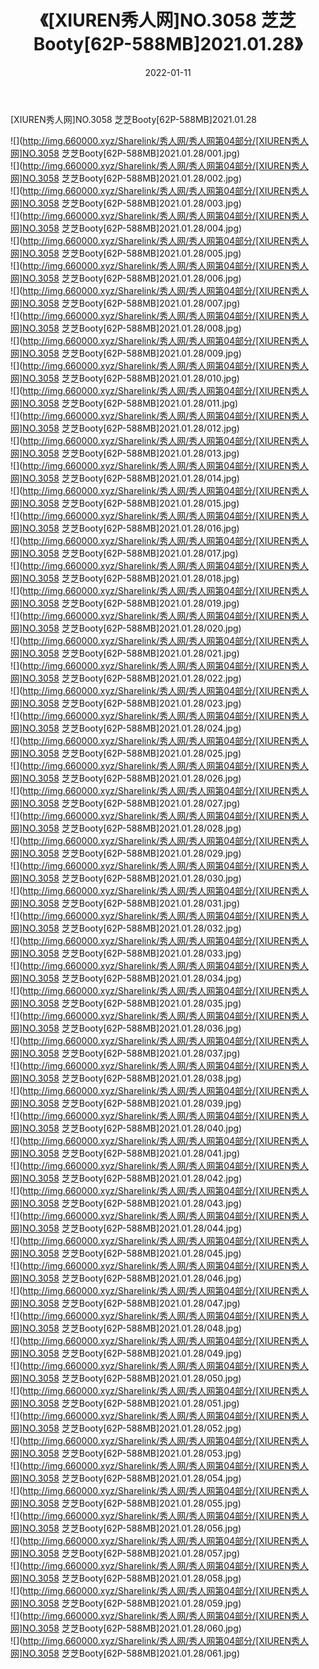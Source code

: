 ﻿---
layout: post
title:  《[XIUREN秀人网]NO.3058 芝芝Booty[62P-588MB]2021.01.28》
date:   2022-01-11
img: http://img.660000.xyz/Sharelink/秀人网/秀人网第04部分/[XIUREN秀人网]NO.3058 芝芝Booty[62P-588MB]2021.01.28/000.jpg
categories: [美女, 清纯, 唯美]
---

[XIUREN秀人网]NO.3058 芝芝Booty[62P-588MB]2021.01.28

 ![](http://img.660000.xyz/Sharelink/秀人网/秀人网第04部分/[XIUREN秀人网]NO.3058 芝芝Booty[62P-588MB]2021.01.28/001.jpg) <br>![](http://img.660000.xyz/Sharelink/秀人网/秀人网第04部分/[XIUREN秀人网]NO.3058 芝芝Booty[62P-588MB]2021.01.28/002.jpg) <br>![](http://img.660000.xyz/Sharelink/秀人网/秀人网第04部分/[XIUREN秀人网]NO.3058 芝芝Booty[62P-588MB]2021.01.28/003.jpg) <br>![](http://img.660000.xyz/Sharelink/秀人网/秀人网第04部分/[XIUREN秀人网]NO.3058 芝芝Booty[62P-588MB]2021.01.28/004.jpg) <br>![](http://img.660000.xyz/Sharelink/秀人网/秀人网第04部分/[XIUREN秀人网]NO.3058 芝芝Booty[62P-588MB]2021.01.28/005.jpg) <br>![](http://img.660000.xyz/Sharelink/秀人网/秀人网第04部分/[XIUREN秀人网]NO.3058 芝芝Booty[62P-588MB]2021.01.28/006.jpg) <br>![](http://img.660000.xyz/Sharelink/秀人网/秀人网第04部分/[XIUREN秀人网]NO.3058 芝芝Booty[62P-588MB]2021.01.28/007.jpg) <br>![](http://img.660000.xyz/Sharelink/秀人网/秀人网第04部分/[XIUREN秀人网]NO.3058 芝芝Booty[62P-588MB]2021.01.28/008.jpg) <br>![](http://img.660000.xyz/Sharelink/秀人网/秀人网第04部分/[XIUREN秀人网]NO.3058 芝芝Booty[62P-588MB]2021.01.28/009.jpg) <br>![](http://img.660000.xyz/Sharelink/秀人网/秀人网第04部分/[XIUREN秀人网]NO.3058 芝芝Booty[62P-588MB]2021.01.28/010.jpg) <br>![](http://img.660000.xyz/Sharelink/秀人网/秀人网第04部分/[XIUREN秀人网]NO.3058 芝芝Booty[62P-588MB]2021.01.28/011.jpg) <br>![](http://img.660000.xyz/Sharelink/秀人网/秀人网第04部分/[XIUREN秀人网]NO.3058 芝芝Booty[62P-588MB]2021.01.28/012.jpg) <br>![](http://img.660000.xyz/Sharelink/秀人网/秀人网第04部分/[XIUREN秀人网]NO.3058 芝芝Booty[62P-588MB]2021.01.28/013.jpg) <br>![](http://img.660000.xyz/Sharelink/秀人网/秀人网第04部分/[XIUREN秀人网]NO.3058 芝芝Booty[62P-588MB]2021.01.28/014.jpg) <br>![](http://img.660000.xyz/Sharelink/秀人网/秀人网第04部分/[XIUREN秀人网]NO.3058 芝芝Booty[62P-588MB]2021.01.28/015.jpg) <br>![](http://img.660000.xyz/Sharelink/秀人网/秀人网第04部分/[XIUREN秀人网]NO.3058 芝芝Booty[62P-588MB]2021.01.28/016.jpg) <br>![](http://img.660000.xyz/Sharelink/秀人网/秀人网第04部分/[XIUREN秀人网]NO.3058 芝芝Booty[62P-588MB]2021.01.28/017.jpg) <br>![](http://img.660000.xyz/Sharelink/秀人网/秀人网第04部分/[XIUREN秀人网]NO.3058 芝芝Booty[62P-588MB]2021.01.28/018.jpg) <br>![](http://img.660000.xyz/Sharelink/秀人网/秀人网第04部分/[XIUREN秀人网]NO.3058 芝芝Booty[62P-588MB]2021.01.28/019.jpg) <br>![](http://img.660000.xyz/Sharelink/秀人网/秀人网第04部分/[XIUREN秀人网]NO.3058 芝芝Booty[62P-588MB]2021.01.28/020.jpg) <br>![](http://img.660000.xyz/Sharelink/秀人网/秀人网第04部分/[XIUREN秀人网]NO.3058 芝芝Booty[62P-588MB]2021.01.28/021.jpg) <br>![](http://img.660000.xyz/Sharelink/秀人网/秀人网第04部分/[XIUREN秀人网]NO.3058 芝芝Booty[62P-588MB]2021.01.28/022.jpg) <br>![](http://img.660000.xyz/Sharelink/秀人网/秀人网第04部分/[XIUREN秀人网]NO.3058 芝芝Booty[62P-588MB]2021.01.28/023.jpg) <br>![](http://img.660000.xyz/Sharelink/秀人网/秀人网第04部分/[XIUREN秀人网]NO.3058 芝芝Booty[62P-588MB]2021.01.28/024.jpg) <br>![](http://img.660000.xyz/Sharelink/秀人网/秀人网第04部分/[XIUREN秀人网]NO.3058 芝芝Booty[62P-588MB]2021.01.28/025.jpg) <br>![](http://img.660000.xyz/Sharelink/秀人网/秀人网第04部分/[XIUREN秀人网]NO.3058 芝芝Booty[62P-588MB]2021.01.28/026.jpg) <br>![](http://img.660000.xyz/Sharelink/秀人网/秀人网第04部分/[XIUREN秀人网]NO.3058 芝芝Booty[62P-588MB]2021.01.28/027.jpg) <br>![](http://img.660000.xyz/Sharelink/秀人网/秀人网第04部分/[XIUREN秀人网]NO.3058 芝芝Booty[62P-588MB]2021.01.28/028.jpg) <br>![](http://img.660000.xyz/Sharelink/秀人网/秀人网第04部分/[XIUREN秀人网]NO.3058 芝芝Booty[62P-588MB]2021.01.28/029.jpg) <br>![](http://img.660000.xyz/Sharelink/秀人网/秀人网第04部分/[XIUREN秀人网]NO.3058 芝芝Booty[62P-588MB]2021.01.28/030.jpg) <br>![](http://img.660000.xyz/Sharelink/秀人网/秀人网第04部分/[XIUREN秀人网]NO.3058 芝芝Booty[62P-588MB]2021.01.28/031.jpg) <br>![](http://img.660000.xyz/Sharelink/秀人网/秀人网第04部分/[XIUREN秀人网]NO.3058 芝芝Booty[62P-588MB]2021.01.28/032.jpg) <br>![](http://img.660000.xyz/Sharelink/秀人网/秀人网第04部分/[XIUREN秀人网]NO.3058 芝芝Booty[62P-588MB]2021.01.28/033.jpg) <br>![](http://img.660000.xyz/Sharelink/秀人网/秀人网第04部分/[XIUREN秀人网]NO.3058 芝芝Booty[62P-588MB]2021.01.28/034.jpg) <br>![](http://img.660000.xyz/Sharelink/秀人网/秀人网第04部分/[XIUREN秀人网]NO.3058 芝芝Booty[62P-588MB]2021.01.28/035.jpg) <br>![](http://img.660000.xyz/Sharelink/秀人网/秀人网第04部分/[XIUREN秀人网]NO.3058 芝芝Booty[62P-588MB]2021.01.28/036.jpg) <br>![](http://img.660000.xyz/Sharelink/秀人网/秀人网第04部分/[XIUREN秀人网]NO.3058 芝芝Booty[62P-588MB]2021.01.28/037.jpg) <br>![](http://img.660000.xyz/Sharelink/秀人网/秀人网第04部分/[XIUREN秀人网]NO.3058 芝芝Booty[62P-588MB]2021.01.28/038.jpg) <br>![](http://img.660000.xyz/Sharelink/秀人网/秀人网第04部分/[XIUREN秀人网]NO.3058 芝芝Booty[62P-588MB]2021.01.28/039.jpg) <br>![](http://img.660000.xyz/Sharelink/秀人网/秀人网第04部分/[XIUREN秀人网]NO.3058 芝芝Booty[62P-588MB]2021.01.28/040.jpg) <br>![](http://img.660000.xyz/Sharelink/秀人网/秀人网第04部分/[XIUREN秀人网]NO.3058 芝芝Booty[62P-588MB]2021.01.28/041.jpg) <br>![](http://img.660000.xyz/Sharelink/秀人网/秀人网第04部分/[XIUREN秀人网]NO.3058 芝芝Booty[62P-588MB]2021.01.28/042.jpg) <br>![](http://img.660000.xyz/Sharelink/秀人网/秀人网第04部分/[XIUREN秀人网]NO.3058 芝芝Booty[62P-588MB]2021.01.28/043.jpg) <br>![](http://img.660000.xyz/Sharelink/秀人网/秀人网第04部分/[XIUREN秀人网]NO.3058 芝芝Booty[62P-588MB]2021.01.28/044.jpg) <br>![](http://img.660000.xyz/Sharelink/秀人网/秀人网第04部分/[XIUREN秀人网]NO.3058 芝芝Booty[62P-588MB]2021.01.28/045.jpg) <br>![](http://img.660000.xyz/Sharelink/秀人网/秀人网第04部分/[XIUREN秀人网]NO.3058 芝芝Booty[62P-588MB]2021.01.28/046.jpg) <br>![](http://img.660000.xyz/Sharelink/秀人网/秀人网第04部分/[XIUREN秀人网]NO.3058 芝芝Booty[62P-588MB]2021.01.28/047.jpg) <br>![](http://img.660000.xyz/Sharelink/秀人网/秀人网第04部分/[XIUREN秀人网]NO.3058 芝芝Booty[62P-588MB]2021.01.28/048.jpg) <br>![](http://img.660000.xyz/Sharelink/秀人网/秀人网第04部分/[XIUREN秀人网]NO.3058 芝芝Booty[62P-588MB]2021.01.28/049.jpg) <br>![](http://img.660000.xyz/Sharelink/秀人网/秀人网第04部分/[XIUREN秀人网]NO.3058 芝芝Booty[62P-588MB]2021.01.28/050.jpg) <br>![](http://img.660000.xyz/Sharelink/秀人网/秀人网第04部分/[XIUREN秀人网]NO.3058 芝芝Booty[62P-588MB]2021.01.28/051.jpg) <br>![](http://img.660000.xyz/Sharelink/秀人网/秀人网第04部分/[XIUREN秀人网]NO.3058 芝芝Booty[62P-588MB]2021.01.28/052.jpg) <br>![](http://img.660000.xyz/Sharelink/秀人网/秀人网第04部分/[XIUREN秀人网]NO.3058 芝芝Booty[62P-588MB]2021.01.28/053.jpg) <br>![](http://img.660000.xyz/Sharelink/秀人网/秀人网第04部分/[XIUREN秀人网]NO.3058 芝芝Booty[62P-588MB]2021.01.28/054.jpg) <br>![](http://img.660000.xyz/Sharelink/秀人网/秀人网第04部分/[XIUREN秀人网]NO.3058 芝芝Booty[62P-588MB]2021.01.28/055.jpg) <br>![](http://img.660000.xyz/Sharelink/秀人网/秀人网第04部分/[XIUREN秀人网]NO.3058 芝芝Booty[62P-588MB]2021.01.28/056.jpg) <br>![](http://img.660000.xyz/Sharelink/秀人网/秀人网第04部分/[XIUREN秀人网]NO.3058 芝芝Booty[62P-588MB]2021.01.28/057.jpg) <br>![](http://img.660000.xyz/Sharelink/秀人网/秀人网第04部分/[XIUREN秀人网]NO.3058 芝芝Booty[62P-588MB]2021.01.28/058.jpg) <br>![](http://img.660000.xyz/Sharelink/秀人网/秀人网第04部分/[XIUREN秀人网]NO.3058 芝芝Booty[62P-588MB]2021.01.28/059.jpg) <br>![](http://img.660000.xyz/Sharelink/秀人网/秀人网第04部分/[XIUREN秀人网]NO.3058 芝芝Booty[62P-588MB]2021.01.28/060.jpg) <br>![](http://img.660000.xyz/Sharelink/秀人网/秀人网第04部分/[XIUREN秀人网]NO.3058 芝芝Booty[62P-588MB]2021.01.28/061.jpg) <br>